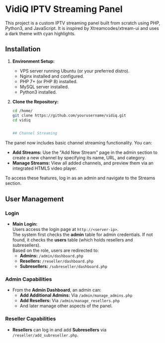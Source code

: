 # VidiQ IPTV Streaming Panel

This project is a custom IPTV streaming panel built from scratch using PHP, Python3, and JavaScript. It is inspired by Xtreamcodes/xtream-ui and uses a dark theme with cyan highlights.

## Installation

1. **Environment Setup:**
   - VPS server running Ubuntu (or your preferred distro).
   - Nginx installed and configured.
   - PHP 7+ (or PHP 8) installed.
   - MySQL server installed.
   - Python3 installed.

2. **Clone the Repository:**
   ```bash
   cd /home/
   git clone https://github.com/yourusername/vidiq.git
   cd vidiq


   ## Channel Streaming

The panel now includes basic channel streaming functionality. You can:
- **Add Streams:** Use the "Add New Stream" page in the admin section to create a new channel by specifying its name, URL, and category.
- **Manage Streams:** View all added channels, and preview them via an integrated HTML5 video player.

To access these features, log in as an admin and navigate to the Streams section.

## User Management

### Login

- **Main Login:**  
  Users access the login page at `http://<server-ip>`.  
  The system first checks the **admin** table for admin credentials. If not found, it checks the **users** table (which holds resellers and subresellers).  
  Based on the role, users are redirected to:
  - **Admins:** `/admin/dashboard.php`
  - **Resellers:** `/reseller/dashboard.php`
  - **Subresellers:** `/subreseller/dashboard.php`

### Admin Capabilities

- From the **Admin Dashboard**, an admin can:
  - **Add Additional Admins:** Via `/admin/manage_admins.php`
  - **Add Resellers:** Via `/admin/manage_resellers.php`
  - And later manage other aspects of the panel.

### Reseller Capabilities

- **Resellers** can log in and add **Subresellers** via `/reseller/add_subreseller.php`.

